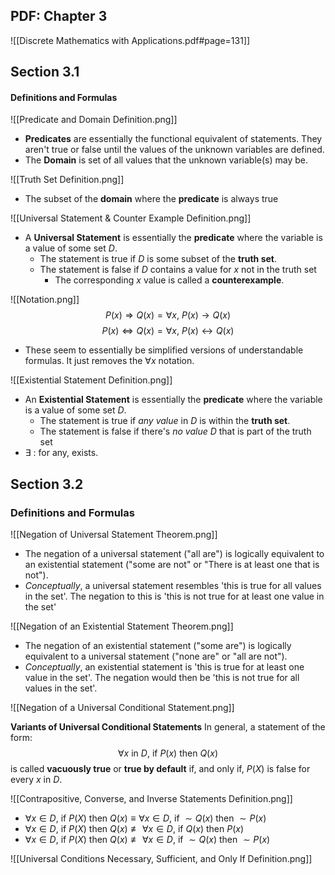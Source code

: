 ## PDF: Chapter 3

![[Discrete Mathematics with Applications.pdf#page=131]]


## Section 3.1

#### Definitions and Formulas

![[Predicate and Domain Definition.png]]
- **Predicates** are essentially the functional equivalent of statements. They aren't true or false until the values of the unknown variables are defined.
- The **Domain** is set of all values that the unknown variable(s) may be.

![[Truth Set Definition.png]]
- The subset of the **domain** where the **predicate** is always true

![[Universal Statement & Counter Example Definition.png]]
- A **Universal Statement** is essentially the **predicate** where the variable is a value of some set $D$.
	- The statement is true if $D$ is some subset of the **truth set**. 
	- The statement is false if $D$ contains a value for $x$ not in the truth set
		- The corresponding $x$ value is called a **counterexample**.

![[Notation.png]]
$$P(x) \Rightarrow Q(x) = \forall x\text{, }P(x) \rightarrow Q(x)$$
$$P(x) \Leftrightarrow Q(x) = \forall x\text{, }P(x) \leftrightarrow Q(x)$$
- These seem to essentially be simplified versions of understandable formulas. It just removes the $\forall x$ notation. 

![[Existential Statement Definition.png]]
- An **Existential Statement** is essentially the **predicate** where the variable is a value of some set $D$.
	- The statement is true if *any value* in $D$ is within the **truth set**. 
	- The statement is false if there's *no value* $D$ that is part of the truth set
- $\exists$ : for any, exists.
## Section 3.2

### Definitions and Formulas

![[Negation of Universal Statement Theorem.png]]
- The negation of a universal statement ("all are") is logically equivalent to an existential statement ("some are not" or "There is at least one that is not").
- *Conceptually*, a universal statement resembles 'this is true for all values in the set'. The negation to this is 'this is not true for at least one value in the set' 

![[Negation of an Existential Statement Theorem.png]]
- The negation of an existential statement ("some are") is logically equivalent to a universal statement ("none are" or "all are not").
- *Conceptually*, an existential statement is 'this is true for at least one value in the set'. The negation would then be 'this is not true for all values in the set'.

![[Negation of a Universal Conditional Statement.png]]

**Variants of Universal Conditional Statements**
In general, a statement of the form:
$$\forall x \text{ in }D\text{, if }P(x)\text{ then }Q(x)$$
is called **vacuously true** or **true by default** if, and only if, $P(X)$ is false for every $x$ in $D$.


![[Contrapositive, Converse, and Inverse Statements Definition.png]]
- $\forall x \in D \text{, if }P(X)\text{ then }Q(x) \equiv \forall x \in D \text{, if } \sim Q(x) \text{ then }\sim P(x)$
- $\forall x \in D \text{, if }P(X)\text{ then }Q(x) \not\equiv \forall x \in D \text{, if } Q(x) \text{ then }P(x)$
- $\forall x \in D \text{, if }P(X)\text{ then }Q(x) \not\equiv \forall x \in D \text{, if } \sim Q(x) \text{ then }\sim P(x)$

![[Universal Conditions Necessary, Sufficient, and Only If Definition.png]]


